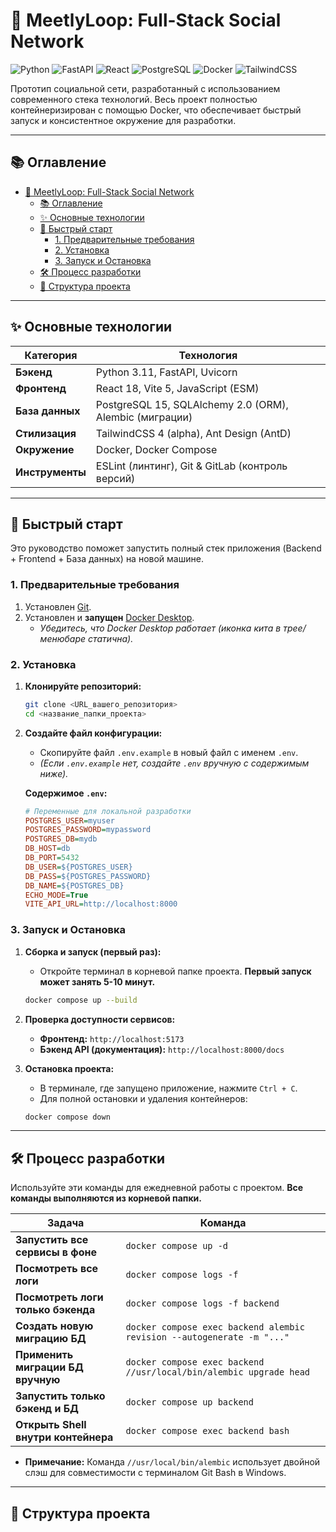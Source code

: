 # 🚀 MeetlyLoop: Full-Stack Social Network

![Python](https://img.shields.io/badge/Python-3.11-3776AB?style=for-the-badge&logo=python&logoColor=white)
![FastAPI](https://img.shields.io/badge/FastAPI-0.100+-05998B?style=for-the-badge&logo=fastapi&logoColor=white)
![React](https://img.shields.io/badge/React-18-61DAFB?style=for-the-badge&logo=react&logoColor=black)
![PostgreSQL](https://img.shields.io/badge/PostgreSQL-15-4169E1?style=for-the-badge&logo=postgresql&logoColor=white)
![Docker](https://img.shields.io/badge/Docker-Compose-2496ED?style=for-the-badge&logo=docker&logoColor=white)
![TailwindCSS](https://img.shields.io/badge/Tailwind_CSS-4.0α-38B2AC?style=for-the-badge&logo=tailwindcss&logoColor=white)

Прототип социальной сети, разработанный с использованием современного стека технологий. Весь проект полностью контейнеризирован с помощью Docker, что обеспечивает быстрый запуск и консистентное окружение для разработки.

---

## 📚 Оглавление

- [🚀 MeetlyLoop: Full-Stack Social Network](#-meetlyloop-full-stack-social-network)
  - [📚 Оглавление](#-оглавление)
  - [✨ Основные технологии](#-основные-технологии)
  - [🏁 Быстрый старт](#-быстрый-старт)
    - [1. Предварительные требования](#1-предварительные-требования)
    - [2. Установка](#2-установка)
    - [3. Запуск и Остановка](#3-запуск-и-остановка)
  - [🛠️ Процесс разработки](#️-процесс-разработки)
  - [📁 Структура проекта](#-структура-проекта)

---

## ✨ Основные технологии

| Категория       | Технология                                                     |
| --------------- | -------------------------------------------------------------- |
| **Бэкенд**      | Python 3.11, FastAPI, Uvicorn                                  |
| **Фронтенд**    | React 18, Vite 5, JavaScript (ESM)                             |
| **База данных**   | PostgreSQL 15, SQLAlchemy 2.0 (ORM), Alembic (миграции)      |
| **Стилизация**    | TailwindCSS 4 (alpha), Ant Design (AntD)                       |
| **Окружение**   | Docker, Docker Compose                                         |
| **Инструменты**   | ESLint (линтинг), Git & GitLab (контроль версий)               |

---

## 🏁 Быстрый старт

Это руководство поможет запустить полный стек приложения (Backend + Frontend + База данных) на новой машине.

### 1. Предварительные требования

1.  Установлен [Git](https://git-scm.com/downloads).
2.  Установлен и **запущен** [Docker Desktop](https://www.docker.com/products/docker-desktop/).
    *   *Убедитесь, что Docker Desktop работает (иконка кита в трее/менюбаре статична).*

### 2. Установка

1.  **Клонируйте репозиторий:**
    ```bash
    git clone <URL_вашего_репозитория>
    cd <название_папки_проекта>
    ```

2.  **Создайте файл конфигурации:**
    *   Скопируйте файл `.env.example` в новый файл с именем `.env`.
    *   *(Если `.env.example` нет, создайте `.env` вручную с содержимым ниже).*

    **Содержимое `.env`:**
    ```ini
    # Переменные для локальной разработки
    POSTGRES_USER=myuser
    POSTGRES_PASSWORD=mypassword
    POSTGRES_DB=mydb
    DB_HOST=db
    DB_PORT=5432
    DB_USER=${POSTGRES_USER}
    DB_PASS=${POSTGRES_PASSWORD}
    DB_NAME=${POSTGRES_DB}
    ECHO_MODE=True
    VITE_API_URL=http://localhost:8000
    ```

### 3. Запуск и Остановка

1.  **Сборка и запуск (первый раз):**
    *   Откройте терминал в корневой папке проекта. **Первый запуск может занять 5-10 минут.**
    ```bash
    docker compose up --build
    ```

2.  **Проверка доступности сервисов:**
    *   **Фронтенд:** `http://localhost:5173`
    *   **Бэкенд API (документация):** `http://localhost:8000/docs`

3.  **Остановка проекта:**
    *   В терминале, где запущено приложение, нажмите `Ctrl + C`.
    *   Для полной остановки и удаления контейнеров:
    ```bash
    docker compose down
    ```

---

## 🛠️ Процесс разработки

Используйте эти команды для ежедневной работы с проектом. **Все команды выполняются из корневой папки.**

| Задача                                             | Команда                                                                |
| -------------------------------------------------- | ---------------------------------------------------------------------- |
| **Запустить все сервисы в фоне**                    | `docker compose up -d`                                                 |
| **Посмотреть все логи**                              | `docker compose logs -f`                                               |
| **Посмотреть логи только бэкенда**                   | `docker compose logs -f backend`                                       |
| **Создать новую миграцию БД**                        | `docker compose exec backend alembic revision --autogenerate -m "..."` |
| **Применить миграции БД вручную**                    | `docker compose exec backend //usr/local/bin/alembic upgrade head`     |
| **Запустить только бэкенд и БД**                     | `docker compose up backend`                                            |
| **Открыть Shell внутри контейнера**                  | `docker compose exec backend bash`                                     |

*   **Примечание:** Команда `//usr/local/bin/alembic` использует двойной слэш для совместимости с терминалом Git Bash в Windows.

---

## 📁 Структура проекта